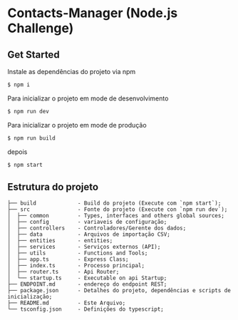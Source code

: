 # Contacts-Manager (Node.js Challenge)

## Get Started

Instale as dependências do projeto via npm

```bash
$ npm i 
```

Para inicializar o projeto em mode de desenvolvimento

```bash
$ npm run dev 
```

Para inicializar o projeto em mode de produção

```bash
$ npm run build
```

depois

```bash
$ npm start
```

## Estrutura do projeto

```
├── build             - Build do projeto (Execute com `npm start`);
├── src               - Fonte do projeto (Execute con `npm run dev`);
│  ├── common         - Types, interfaces and others global sources;
│  ├── config         - variaveis de configuração;
│  ├── controllers    - Controladores/Gerente dos dados;
│  ├── data           - Arquivos de importação CSV;
│  ├── entities       - entities;
│  ├── services       - Serviços externos (API);
│  ├── utils          - Functions and Tools;
│  ├── app.ts         - Express Class;
│  ├── index.ts       - Processo principal;
│  ├── router.ts      - Api Router;
│  └── startup.ts     - Executable on api Startup;
├── ENDPOINT.md       - endereço do endpoint REST;
├── package.json      - Detalhes do projeto, dependências e scripts de inicialização;
├── README.md         - Este Arquivo;
└── tsconfig.json     - Definições do typescript;
```
